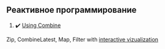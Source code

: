 ## Реактивное программирование

1. :heavy_check_mark: [Using Combine](https://heckj.github.io/swiftui-notes/)

Zip, CombineLatest, Map, Filter with [interactive vizualization](https://rxmarbles.com/#combineLatest)
